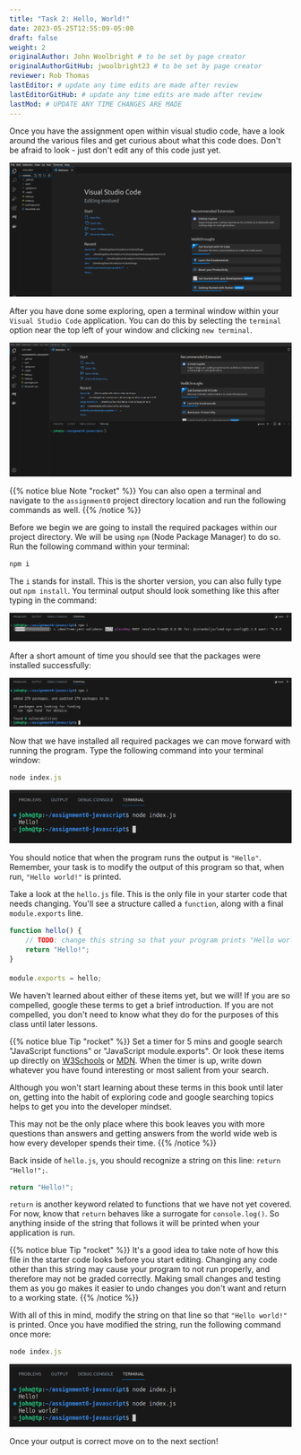 ```yaml
---
title: "Task 2: Hello, World!"
date: 2023-05-25T12:55:09-05:00
draft: false
weight: 2
originalAuthor: John Woolbright # to be set by page creator
originalAuthorGitHub: jwoolbright23 # to be set by page creator
reviewer: Rob Thomas
lastEditor: # update any time edits are made after review
lastEditorGitHub: # update any time edits are made after review
lastMod: # UPDATE ANY TIME CHANGES ARE MADE
---
```


Once you have the assignment open within visual studio code, have a look around the various files and get curious about what this code does.
Don't be afraid to look - just don't edit any of this code just yet.

![Screenshot of Assignment 0: Hello World open within Visual Studio Code](pictures/visual-studio-code-window.png?classes=border)

After you have done some exploring, open a terminal window within your `Visual Studio Code` application. You can do this by selecting the `terminal` option near the top left of your window and clicking `new terminal`.

![Open Terminal window within Visual Studio Code](pictures/open-terminal-visual-studio-code.png?classes=border)

{{% notice blue Note "rocket" %}}
You can also open a terminal and navigate to the `assignment0` project directory location and run the following commands as well.
{{% /notice %}}

Before we begin we are going to install the required packages within our project directory. We will be using `npm` (Node Package Manager) to do so. Run the following command within your terminal:

```JavaScript
npm i
```

The `i` stands for install. This is the shorter version, you can also fully type out `npm install`. You terminal output should look something like this after typing in the command:

![Installing node packages with npm -i, loading image](pictures/npm-i-loading.png?classes=border)

After a short amount of time you should see that the packages were installed successfully:

![Image of all node packages successfully installed within the terminal window](pictures/npm-i-success.png?classes=border)

Now that we have installed all required packages we can move forward with running the program. Type the following command into your terminal window:

```JavaScript
node index.js
```

![Output of command "node index.js" within terminal](pictures/node-command.png?classes=border)

You should notice that when the program runs the output is `"Hello"`. Remember, your task is to modify the output of this program so that, when run, `"Hello world!"` is printed.

Take a look at the `hello.js` file. This is the only file in your starter code that needs changing. You'll see a structure called a `function`, along with a final `module.exports` line.

```JavaScript
function hello() {
	// TODO: change this string so that your program prints "Hello world!" 
	return "Hello!";
}
 
module.exports = hello;
```

We haven't learned about either of these items yet, but we will! If you are so compelled, google these terms to get a brief introduction. If you are not compelled, you don't need to know what they do for the purposes of this class until later lessons.

{{% notice blue Tip "rocket" %}}
Set a timer for 5 mins and google search "JavaScript functions" or "JavaScript module.exports". Or look these items up directly on [W3Schools](https://www.w3schools.com/) or [MDN](https://developer.mozilla.org/en-US/). When the timer is up, write down whatever you have found interesting or most salient from your search.

Although you won't start learning about these terms in this book until later on, getting into the habit of exploring code and google searching topics helps to get you into the developer mindset.

This may not be the only place where this book leaves you with more questions than answers and getting answers from the world wide web is how every developer spends their time.
{{% /notice %}}

Back inside of `hello.js`, you should recognize a string on this line: `return "Hello!";`.

```JavaScript
return "Hello!";
```

`return` is another keyword related to functions that we have not yet covered. For now, know that `return` behaves like a surrogate for `console.log()`. So anything inside of the string that follows it will be printed when your application is run.

{{% notice blue Tip "rocket" %}}
It's a good idea to take note of how this file in the starter code looks before you start editing. Changing any code other than this string may cause your program to not run properly, and therefore may not be graded correctly. Making small changes and testing them as you go makes it easier to undo changes you don't want and return to a working state.
{{% /notice %}}

With all of this in mind, modify the string on that line so that `"Hello world!"` is printed. Once you have modified the string, run the following command once more:

```JavaScript
node index.js
```

![Node command after changing the hello string inside of hello.js](pictures/node-index-solution.png?classes=border)

Once your output is correct move on to the next section!
